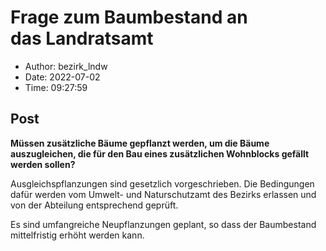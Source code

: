 # Frage zum Baumbestand an das Landratsamt

- Author: bezirk_lndw
- Date: 2022-07-02
- Time: 09:27:59

## Post


<p><strong>Müssen zusätzliche Bäume gepflanzt werden, um die Bäume auszugleichen, die für den Bau eines zusätzlichen Wohnblocks gefällt werden sollen? </strong></p>



<p>Ausgleichspflanzungen sind gesetzlich vorgeschrieben. Die Bedingungen dafür werden vom Umwelt- und Naturschutzamt des Bezirks erlassen und von der Abteilung entsprechend geprüft. </p>



<p>Es sind umfangreiche Neupflanzungen geplant, so dass der Baumbestand mittelfristig erhöht werden kann.</p>
